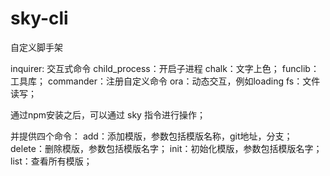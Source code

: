 # sky-cli
自定义脚手架

inquirer: 交互式命令
child_process：开启子进程
chalk：文字上色；
funclib：工具库；
commander：注册自定义命令
ora：动态交互，例如loading
fs：文件读写；


通过npm安装之后，可以通过 sky 指令进行操作；

并提供四个命令：
add：添加模版，参数包括模版名称，git地址，分支；
delete：删除模版，参数包括模版名字；
init：初始化模版，参数包括模版名字；
list：查看所有模版；